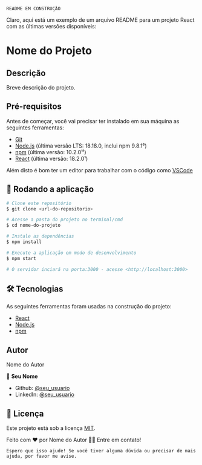 ```
README EM CONSTRUÇÃO
```
Claro, aqui está um exemplo de um arquivo README para um projeto React com as últimas versões disponíveis:


# Nome do Projeto

## Descrição

Breve descrição do projeto.

## Pré-requisitos

Antes de começar, você vai precisar ter instalado em sua máquina as seguintes ferramentas:
- [Git](https://git-scm.com)
- [Node.js](https://nodejs.org/en/download) (última versão LTS: 18.18.0, inclui npm 9.8.1⁶)
- [npm](https://www.npmjs.com/package/npm) (última versão: 10.2.0¹¹)
- [React](https://react.dev/blog/2022/03/29/react-v18) (última versão: 18.2.0¹)

Além disto é bom ter um editor para trabalhar com o código como [VSCode](https://code.visualstudio.com/)

## 🎲 Rodando a aplicação

```bash
# Clone este repositório
$ git clone <url-do-repositorio>

# Acesse a pasta do projeto no terminal/cmd
$ cd nome-do-projeto

# Instale as dependências
$ npm install

# Execute a aplicação em modo de desenvolvimento
$ npm start

# O servidor inciará na porta:3000 - acesse <http://localhost:3000>
```

## 🛠 Tecnologias

As seguintes ferramentas foram usadas na construção do projeto:

- [React](https://reactjs.org/)
- [Node.js](https://nodejs.org/en/)
- [npm](https://www.npmjs.com/)

## Autor

Nome do Autor

👤 **Seu Nome**

* Github: [@seu_usuario](https://github.com/seu_usuario)
* LinkedIn: [@seu_usuario](https://linkedin.com/in/seu_usuario)

## 📝 Licença

Este projeto está sob a licença [MIT](./LICENSE).

Feito com ❤️ por Nome do Autor 👋🏽 Entre em contato!
```
Espero que isso ajude! Se você tiver alguma dúvida ou precisar de mais ajuda, por favor me avise.
